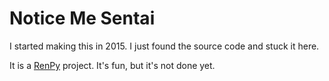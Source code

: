 # Notice Me Sentai

I started making this in 2015.
I just found the source code and stuck it here.

It is a [RenPy](https://renpy.org/) project.
It's fun, but it's not done yet.
